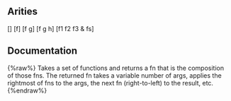 ## Arities
[]
[f]
[f g]
[f g h]
[f1 f2 f3 & fs]

## Documentation
{%raw%}
Takes a set of functions and returns a fn that is the composition
  of those fns.  The returned fn takes a variable number of args,
  applies the rightmost of fns to the args, the next
  fn (right-to-left) to the result, etc.
{%endraw%}
